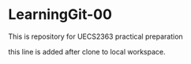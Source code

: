 # LearningGit-00
This is repository for UECS2363 practical preparation

this line is added after clone to local workspace.